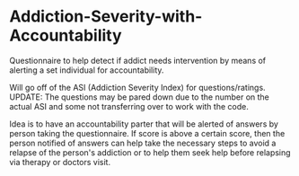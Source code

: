 # Addiction-Severity-with-Accountability
Questionnaire to help detect if addict needs intervention by means of alerting a set individual for accountability.

Will go off of the ASI (Addiction Severity Index) for questions/ratings. 
UPDATE: The questions may be pared down due to the number on the actual ASI and some not transferring over to work with the code.

Idea is to have an accountability parter that will be alerted of answers by person taking the questionnaire. If score is above a certain score, then the person notified of answers can help take the necessary steps to avoid a relapse of the person's addiction or to help them seek help before relapsing via therapy or doctors visit.
